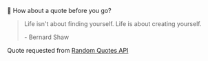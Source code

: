📣 How about a quote before you go?

> Life isn't about finding yourself. Life is about creating yourself.
>
> <p>- Bernard Shaw</p>

Quote requested from [Random Quotes API](https://github.com/lukePeavey/quotable)
